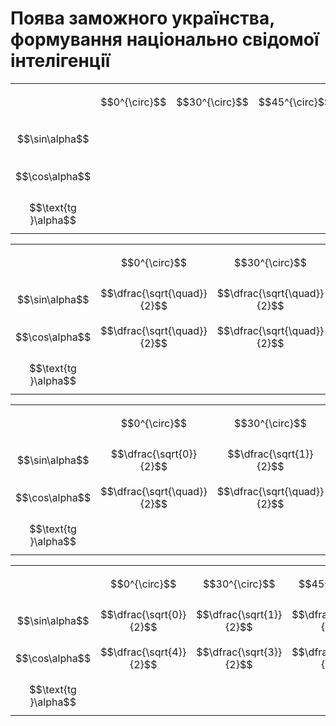 # Поява заможного українства, формування нацiонально свiдомої iнтелiгенцiї

<table>
<tr>
<td></td>
<td align="center" width="75px" height="60px">$$0^{\circ}$$</td>
<td align="center" width="75px" height="60px">$$30^{\circ}$$</td>
<td align="center" width="75px" height="60px">$$45^{\circ}$$</td>
<td align="center" width="75px" height="60px">$$60^{\circ}$$</td>
<td align="center" width="75px" height="60px">$$90^{\circ}$$</td>
</tr>
<tr>
<td align="center" width="75px" height="60px">$$\sin\alpha$$</td>
<td></td>
<td></td>
<td></td>
<td></td>
<td></td>
</tr>
<tr>
<td align="center" width="75px" height="60px">$$\cos\alpha$$</td>
<td></td>
<td></td>
<td></td>
<td></td>
<td></td>
</tr>
<tr>
<td align="center" width="75px" height="60px">$$\text{tg }\alpha$$</td>
<td></td>
<td></td>
<td></td>
<td></td>
<td></td>
</tr>
</tbody>
</table>

<table>
<tr>
<td ></th>
<td align="center" width="75px" height="60px">$$0^{\circ}$$</td>
<td align="center">$$30^{\circ}$$</td>
<td align="center">$$45^{\circ}$$</td>
<td align="center">$$60^{\circ}$$</td>
<td align="center">$$90^{\circ}$$</td>
</tr>
<tr>
<td align="center" width="75px" height="60px">$$\sin\alpha$$</td>
<td align="center" width="75px" height="60px">$$\dfrac{\sqrt{\quad}}{2}$$</td>
<td align="center" width="75px" height="60px">$$\dfrac{\sqrt{\quad}}{2}$$</td>
<td align="center" width="75px" height="60px">$$\dfrac{\sqrt{\quad}}{2}$$</td>
<td align="center" width="75px" height="60px">$$\dfrac{\sqrt{\quad}}{2}$$</td>
<td align="center" width="75px" height="60px">$$\dfrac{\sqrt{\quad}}{2}$$</td>
</tr>
<tr>
<td align="center" width="75px" height="60px">$$\cos\alpha$$</td>
<td align="center" width="75px" height="60px">$$\dfrac{\sqrt{\quad}}{2}$$</td>
<td align="center" width="75px" height="60px">$$\dfrac{\sqrt{\quad}}{2}$$</td>
<td align="center" width="75px" height="60px">$$\dfrac{\sqrt{\quad}}{2}$$</td>
<td align="center" width="75px" height="60px">$$\dfrac{\sqrt{\quad}}{2}$$</td>
<td align="center" width="75px" height="60px">$$\dfrac{\sqrt{\quad}}{2}$$</td>
</tr>
<tr>
<td align="center" width="75px" height="60px">$$\text{tg }\alpha$$</td>
<td></td>
<td></td>
<td></td>
<td></td>
<td></td>
</tr>
</table>


<table>
<tr>
<td></th>
<td align="center" width="75px" height="60px">$$0^{\circ}$$</td>
<td align="center" width="75px" height="60px">$$30^{\circ}$$</td>
<td align="center" width="75px" height="60px">$$45^{\circ}$$</td>
<td align="center" width="75px" height="60px">$$60^{\circ}$$</td>
<td align="center" width="75px" height="60px">$$90^{\circ}$$</td>
</tr>
<tr>
<td align="center" width="75px" height="60px">$$\sin\alpha$$</td>
<td align="center" width="75px" height="60px">$$\dfrac{\sqrt{0}}{2}$$</td>
<td align="center" width="75px" height="60px">$$\dfrac{\sqrt{1}}{2}$$</td>
<td align="center" width="75px" height="60px">$$\dfrac{\sqrt{2}}{2}$$</td>
<td align="center" width="75px" height="60px">$$\dfrac{\sqrt{3}}{2}$$</td>
<td align="center" width="75px" height="60px">$$\dfrac{\sqrt{4}}{2}$$</td>
</tr>
<tr>
<td align="center" width="75px" height="60px">$$\cos\alpha$$</td>
<td align="center" width="75px" height="60px">$$\dfrac{\sqrt{\quad}}{2}$$</td>
<td align="center" width="75px" height="60px">$$\dfrac{\sqrt{\quad}}{2}$$</td>
<td align="center" width="75px" height="60px">$$\dfrac{\sqrt{\quad}}{2}$$</td>
<td align="center" width="75px" height="60px">$$\dfrac{\sqrt{\quad}}{2}$$</td>
<td align="center" width="75px" height="60px">$$\dfrac{\sqrt{\quad}}{2}$$</td>
</tr>
<tr>
<td align="center" width="75px" height="60px">$$\text{tg }\alpha$$</td>
<td></td>
<td></td>
<td></td>
<td></td>
<td></td>
</tr>
</table>

<table>
<tr>
<td></th>
<td align="center"  width="75px" height="60px">$$0^{\circ}$$</td>
<td align="center" width="75px" height="60px">$$30^{\circ}$$</td>
<td align="center" width="75px" height="60px">$$45^{\circ}$$</td>
<td align="center" width="75px" height="60px">$$60^{\circ}$$</td>
<td align="center" width="75px" height="60px">$$90^{\circ}$$</td>
</tr>
<tr>
<td align="center" width="75px" height="60px">$$\sin\alpha$$</td>
<td align="center" width="75px" height="60px">$$\dfrac{\sqrt{0}}{2}$$</td>
<td align="center" width="75px" height="60px">$$\dfrac{\sqrt{1}}{2}$$</td>
<td align="center" width="75px" height="60px">$$\dfrac{\sqrt{2}}{2}$$</td>
<td align="center" width="75px" height="60px">$$\dfrac{\sqrt{3}}{2}$$</td>
<td align="center" width="75px" height="60px">$$\dfrac{\sqrt{4}}{2}$$</td>
</tr>
<tr>
<td align="center" width="75px" height="60px">$$\cos\alpha$$</td>
<td align="center" width="75px" height="60px">$$\dfrac{\sqrt{4}}{2}$$</td>
<td align="center" width="75px" height="60px">$$\dfrac{\sqrt{3}}{2}$$</td>
<td align="center" width="75px" height="60px">$$\dfrac{\sqrt{2}}{2}$$</td>
<td align="center" width="75px" height="60px">$$\dfrac{\sqrt{1}}{2}$$</td>
<td align="center" width="75px" height="60px">$$\dfrac{\sqrt{0}}{2}$$</td>
</tr>
<tr>
<td align="center" width="75px" height="60px">$$\text{tg }\alpha$$</td>
<td></td>
<td></td>
<td></td>
<td></td>
<td></td>
</tr>
</table>
